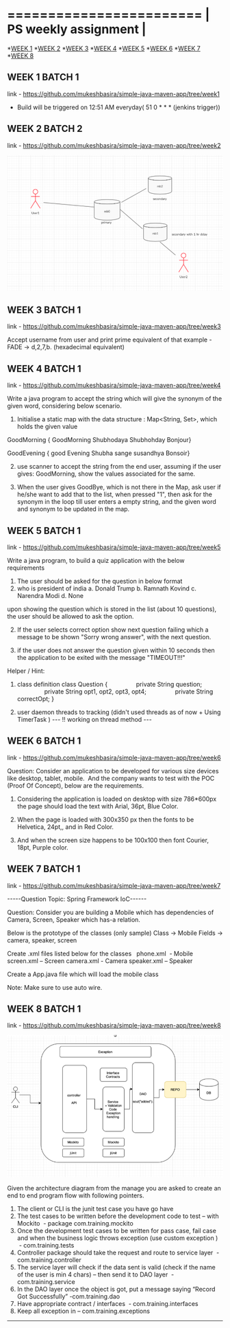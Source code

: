 
========================
| PS weekly assignment |
========================
*[WEEK 1](#WEEK-1-BATCH-1)
*[WEEK 2](#WEEK-2-BATCH-2)
*[WEEK 3](#WEEK-3-BATCH-1)
*[WEEK 4](#WEEK-4-BATCH-1)
*[WEEK 5](#WEEK-5-BATCH-1)
*[WEEK 6](#WEEK-6-BATCH-1)
*[WEEK 7](#WEEK-7-BATCH-1)
*[WEEK 8](#WEEK-8-BATCH-1)

## WEEK 1 BATCH 1  
link - https://github.com/mukeshbasira/simple-java-maven-app/tree/week1

- Build will be triggered on 12:51 AM everyday( 51 0 * * * (jenkins trigger))

## WEEK 2 BATCH 2
link - https://github.com/mukeshbasira/simple-java-maven-app/tree/week2

![Alt text](UML-Diagrams/UML1.png?raw=true "UML_Diagram_For_DB")

## WEEK 3 BATCH 1
link -  https://github.com/mukeshbasira/simple-java-maven-app/tree/week3


Accept username from user and print prime equivalent of that
example -
 FADE -> d,2,7,b. (hexadecimal equivalent)

## WEEK 4 BATCH 1
link -  https://github.com/mukeshbasira/simple-java-maven-app/tree/week4

Write a java program to accept the string which will give the synonym of the given word, considering below scenario.

1. Initialise a static map with the data structure : Map<String, Set<String>>, which holds the given value

GoodMorning
               { GoodMorning
                Shubhodaya
                Shubhohday
                Bonjour}

GoodEvening
              {  good Evening
                Shubha sange
                susandhya
                Bonsoir}

2. use scanner to accept the string from the end user, assuming if the user gives: GoodMorning, show the values associated for the same.

3. When the user gives GoodBye, which is not there in the Map, ask user if he/she want to add that to the list, when pressed "1", then ask for the synonym in the loop till user enters a empty string, and the given word and synonym to be updated in the map.



## WEEK 5 BATCH 1  
link - https://github.com/mukeshbasira/simple-java-maven-app/tree/week5

Write a java program, to build a quiz application with the below requirements

1. The user should be asked for the question in below format
 
1. who is president of india
a. Donald Trump
b. Ramnath Kovind
c. Narendra Modi
d. None

upon showing the question which is stored in the list (about 10 questions), the user should be allowed to ask the option. 

2. If the user selects correct option show next question failing which a message to be shown "Sorry wrong answer", with the next question.

3. if the user does not answer the question given within 10 seconds then the application to be exited with the message "TIMEOUT!!!"


Helper / Hint:

1. class definition
class Question {
                private String question;
                private String opt1, opt2, opt3, opt4;
                private String correctOpt;
}

2. user daemon threads to tracking
(didn't used threads as of now + Using  TimerTask )
    --- !! working on thread method ---







## WEEK 6 BATCH 1  
link - https://github.com/mukeshbasira/simple-java-maven-app/tree/week6


Question: Consider an application to be developed for various size devices like desktop, tablet, mobile.  And the company wants to test with the POC (Proof Of Concept), below are the requirements.


1. Considering the application is loaded on desktop with size 786*600px the page should load the text with Arial, 36pt, Blue Color.
2. When the page is loaded with 300x350 px then the fonts to be Helvetica, 24pt,, and in Red Color.

3. And when the screen size happens to be 100x100 then font Courier, 18pt, Purple color.



## WEEK 7 BATCH 1  

link - https://github.com/mukeshbasira/simple-java-maven-app/tree/week7


-----Question Topic: Spring Framework IoC------

Question: Consider you are building a Mobile which has dependencies of Camera, Screen, Speaker which has-a relation. 

Below is the prototype of the classes (only sample)
Class -> Mobile
Fields -> camera, speaker, screen



Create .xml files listed below for the classes  
phone.xml  - Mobile
screen.xml – Screen
camera.xml - Camera
speaker.xml – Speaker


Create a App.java file which will load the mobile class

Note: Make sure to use auto wire.


## WEEK 8 BATCH 1  

link - https://github.com/mukeshbasira/simple-java-maven-app/tree/week8

![Alt text](UML-Diagrams/UML2.png?raw=true "UML_Diagram_For_App")

Given the architecture diagram from the manage you are asked to create an end to end program flow with following pointers.

1. The client or CLI is the junit test case you have go have
2. The test cases to be written before the development code to test – with Mockito  - package com.training.mockito
3. Once the development test cases to be written for pass case, fail case and when the business logic throws exception (use custom exception )  - com.training.tests
4. Controller package should take the request and route to service layer  - com.training.controller
5. The service layer will check if the data sent is valid (check if the name of the user is min 4 chars) – then send it to DAO layer  - com.training.service
6. In the DAO layer once the object is got, put a message saying “Record Got Successfully” -com.training.dao
7. Have appropriate contract / interfaces  - com.training.interfaces
8. Keep all exception in – com.training.exceptions




------------------------------------------------------------------------
